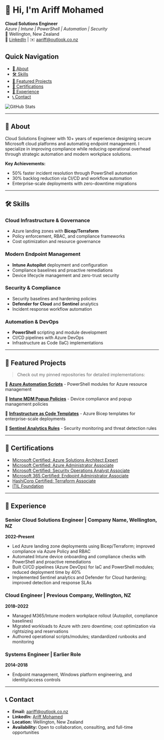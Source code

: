 # 👋 Hi, I'm Ariff Mohamed
**Cloud Solutions Engineer**  
*Azure | Intune | PowerShell | Automation | Security*  
📍 Wellington, New Zealand  
🔗 [LinkedIn](https://www.linkedin.com/in/ariff-mohamed/) | ✉️ [aariff@outlook.co.nz](mailto:aariff@outlook.co.nz)

## Quick Navigation
- [📖 About](#-about)
- [🛠️ Skills](#️-skills)
- [🚀 Featured Projects](#-featured-projects)
- [🏅 Certifications](#-certifications)
- [💼 Experience](#-experience)
- [📞 Contact](#-contact)

![GitHub Stats](https://github-readme-stats.vercel.app/api?username=a-ariff&show_icons=true&theme=default)

---

## 📖 About

Cloud Solutions Engineer with 10+ years of experience designing secure Microsoft cloud platforms and automating endpoint management. I specialize in improving compliance while reducing operational overhead through strategic automation and modern workplace solutions.

**Key Achievements:**
- 50% faster incident resolution through PowerShell automation
- 30% backlog reduction via CI/CD and workflow automation
- Enterprise-scale deployments with zero-downtime migrations

---

## 🛠️ Skills

### Cloud Infrastructure & Governance
- Azure landing zones with **Bicep/Terraform**
- Policy enforcement, RBAC, and compliance frameworks
- Cost optimization and resource governance

### Modern Endpoint Management
- **Intune Autopilot** deployment and configuration
- Compliance baselines and proactive remediations
- Device lifecycle management and zero-trust security

### Security & Compliance
- Security baselines and hardening policies
- **Defender for Cloud** and **Sentinel** analytics
- Incident response workflow automation

### Automation & DevOps
- **PowerShell** scripting and module development
- CI/CD pipelines with Azure DevOps
- Infrastructure as Code (IaC) implementations

---

## 🚀 Featured Projects

> Check out my pinned repositories for detailed implementations:

🔗 **[Azure Automation Scripts](https://github.com/a-ariff/intune-remediation-scripts)** - PowerShell modules for Azure resource management

🔗 **[Intune MDM Popup Policies](https://github.com/a-ariff/Intune-MDM-Popup-Policies-macOS-Safari-Edge-Chrome-and-Windows-Edge-Chrome-)** - Device compliance and popup management policies

🔗 **[Infrastructure as Code Templates](https://github.com/a-ariff/azure-landing-zone-bicep)** - Azure Bicep templates for enterprise-scale deployments

🔗 **[Sentinel Analytics Rules](https://github.com/a-ariff/sentinel-content)** - Security monitoring and threat detection rules

---

## 🏅 Certifications

- [Microsoft Certified: Azure Solutions Architect Expert](https://learn.microsoft.com/en-us/credentials/certifications/azure-solutions-architect/)
- [Microsoft Certified: Azure Administrator Associate](https://learn.microsoft.com/en-us/credentials/certifications/azure-administrator/)
- [Microsoft Certified: Security Operations Analyst Associate](https://learn.microsoft.com/en-us/credentials/certifications/security-operations-analyst/)
- [Microsoft 365 Certified: Endpoint Administrator Associate](https://learn.microsoft.com/en-us/credentials/certifications/modern-desktop/)
- [HashiCorp Certified: Terraform Associate](https://www.credly.com/org/hashicorp/badge/hashicorp-certified-terraform-associate-003)
- [ITIL Foundation](https://www.credly.com/org/axelos/badge/itil-4-foundation)

---

## 💼 Experience

### Senior Cloud Solutions Engineer | Company Name, Wellington, NZ
**2022–Present**
- Led Azure landing zone deployments using Bicep/Terraform; improved compliance via Azure Policy and RBAC
- Automated Intune device onboarding and compliance checks with PowerShell and proactive remediations
- Built CI/CD pipelines (Azure DevOps) for IaC and PowerShell modules; reduced deployment time by 40%
- Implemented Sentinel analytics and Defender for Cloud hardening; improved detection and response SLAs

### Cloud Engineer | Previous Company, Wellington, NZ
**2018–2022**
- Managed M365/Intune modern workplace rollout (Autopilot, compliance baselines)
- Migrated workloads to Azure with zero downtime; cost optimization via rightsizing and reservations
- Authored operational scripts/modules; standardized runbooks and monitoring

### Systems Engineer | Earlier Role
**2014–2018**
- Endpoint management, Windows platform engineering, and identity/access controls

---

## 📞 Contact

- **Email:** [aariff@outlook.co.nz](mailto:aariff@outlook.co.nz)
- **LinkedIn:** [Ariff Mohamed](https://www.linkedin.com/in/ariff-mohamed/)
- **Location:** Wellington, New Zealand
- **Availability:** Open to collaboration, consulting, and full-time opportunities
